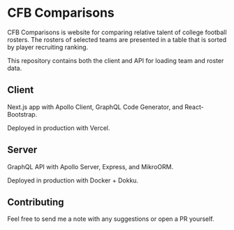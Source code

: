 # CFB Comparisons

CFB Comparisons is website for comparing relative talent of college football rosters. The rosters of selected teams are presented in a table that is sorted by player recruiting ranking.

This repository contains both the client and API for loading team and roster data.

## Client

Next.js app with Apollo Client, GraphQL Code Generator, and React-Bootstrap.

Deployed in production with Vercel.

## Server

GraphQL API with Apollo Server, Express, and MikroORM.

Deployed in production with Docker + Dokku.

## Contributing

Feel free to send me a note with any suggestions or open a PR yourself.
